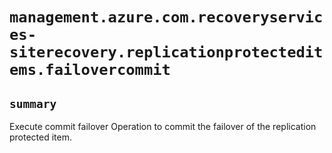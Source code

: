 # `management.azure.com.recoveryservices-siterecovery.replicationprotecteditems.failovercommit`

## `summary`
Execute commit failover Operation to commit the failover of the replication protected item.


